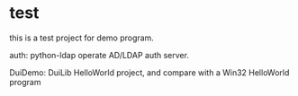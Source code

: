 # test
this is a test project for demo program.

auth: python-ldap operate AD/LDAP auth server.

DuiDemo: DuiLib HelloWorld project, and compare with a Win32 HelloWorld program
